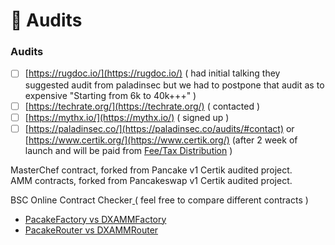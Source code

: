 # 📕 Audits

### Audits

* [ ] [https://rugdoc.io/​](https://rugdoc.io/) \( had initial talking they suggested audit from paladinsec but we had to postpone that audit as to expensive "Starting from 6k to 40k+++"  \)
* [ ] [https://techrate.org/](https://techrate.org/) \( contacted \)
* [ ] [https://mythx.io/](https://mythx.io/) \( signed up \)
* [ ] [https://paladinsec.co/](https://paladinsec.co/audits/#contact) or [https://www.certik.org/](https://www.certik.org/)  \(after 2 week of launch and will be paid from [Fee/Tax Distribution](../features/deposit-fee-redistribution.md) \)

MasterChef contract, forked from Pancake v1 Certik audited project.  
AMM contracts, forked from Pancakeswap v1 Certik audited project.

BSC Online Contract Checker[ ](https://galaxyfinance.one/contractdiffchecker.html?a1=0xBCfCcbde45cE874adCB698cC183deBcF17952812&a2=0xd7581640DBfC558b3f4d729B8f8c60e0122511F8)\( feel free to compare different contracts \)

* [PacakeFactory vs DXAMMFactory](https://galaxyfinance.one/contractdiffchecker.html?a1=0xBCfCcbde45cE874adCB698cC183deBcF17952812&a2=0xd7581640DBfC558b3f4d729B8f8c60e0122511F8) 
* [PacakeRouter vs DXAMMRouter](https://galaxyfinance.one/contractdiffchecker.html?a1=0x05ff2b0db69458a0750badebc4f9e13add608c7f&a2=0x3d492a1Cf02112f201721544e13a5e239a5258d9) 



